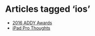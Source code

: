 # Articles tagged ‘ios’

- [2016 ADDY Awards](../articles/20160312%202016%20ADDY%20Awards.md)
- [iPad Pro Thoughts](../articles/20160306%20iPad%20Pro%20Thoughts.md)
